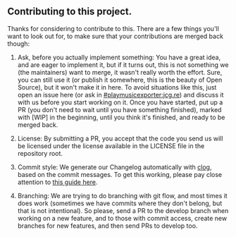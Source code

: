## Contributing to this project.

Thanks for considering to contribute to this. There are a few things you'll want to look out for, 
to make sure that your contributions are merged back though:

1. Ask, before you actually implement something: You have a great idea, and are eager to implement it, but if it turns out, 
this is not something we (the maintainers) want to merge, it wasn't really worth the effort. 
Sure, you can still use it (or publish it somewhere, this is the beauty of Open Source), but it won't make it in here.
To avoid situations like this, 
just open an issue here (or ask in [#playmusicexporter:jcg.re](https://matrix.to/#/#playmusicexporter:jcg.re))
and discuss it with us before you start working on it. Once you have started,
put up a PR (you don't need to wait until you have something finished), 
marked with [WIP] in the beginning, until you think it's finished, and ready to be merged back.

2. License: By submitting a PR, you accept that the code you send us will be licensed under the license available in the LICENSE file
in the repository root.

3. Commit style: We generate our Changelog automatically with [clog](https://github.com/clog-tool/clog-cli), 
based on the commit messages. To get this working, please pay close attention to [this guide here](https://github.com/conventional-changelog/conventional-changelog/blob/a5505865ff3dd710cf757f50530e73ef0ca641da/conventions/angular.md).

4. Branching: We are trying to do branching with git flow, 
and most times it does work (sometimes we have commits where they don't belong, but that is not intentional).
So please, send a PR to the develop branch when working on a new feature, and to those with commit access,
create new branches for new features, and then send PRs to develop too.
